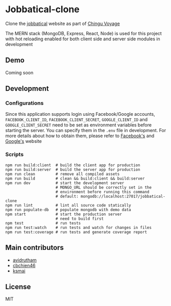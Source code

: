 # Jobbatical-clone
Clone the [jobbatical](https://jobbatical.com/) website as part of [Chingu Voyage](https://github.com/Chingu-cohorts/Chingu-dev-adventures)

The MERN stack (MongoDB, Express, React, Node) is used for this project with hot reloading enabled for both client side and server side modules in development

## Demo
Coming soon

## Development

### Configurations
Since this application supports login using Facebook/Google accounts, `FACEBOOK_CLIENT_ID`, `FACEBOOK_CLIENT_SECRET`, `GOOGLE_CLIENT_ID` and `GOOGLE_CLIENT_SECRET` need to be set as environment variables before starting the server. You can specify them in the `.env` file in development. For more details about how to obtain them, please refer to [Facebook's](https://developers.facebook.com) and [Google's](https://developers.google.com/identity/sign-in/web/devconsole-project) website

### Scripts
```
npm run build:client  # build the client app for production
npm run build:server  # build the server app for production
npm run clean         # remove all compiled assets
npm run build         # clean && build:client && build:server
npm run dev           # start the development server
                      # MONGO_URL should be correctly set in the
                      # environment before running this command
                      # default: mongodb://localhost:27017/jobbatical-clone
npm run lint          # lint all source code statically
npm run populate-db   # populate mongodb with demo data
npm start             # start the production server
                      # need to build first
npm test              # run tests
npm run test:watch    # run tests and watch for changes in files
npm run test:coverage # run tests and generate coverage report
```

## Main contributors
- [avidrutham](https://github.com/luckyrose89)
- [cbchien46](https://cbchien.github.io/portfolio/)
- [ksmai](https://github.com/ksmai)

## License
MIT
